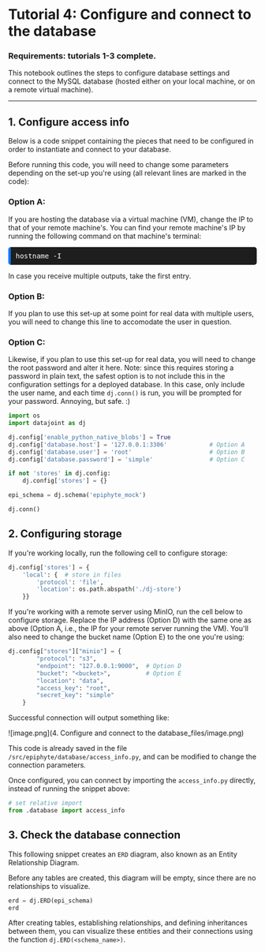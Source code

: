 # Tutorial 4: Configure and connect to the database

### **Requirements:** tutorials 1-3 complete.

This notebook outlines the steps to configure database settings and connect to the MySQL database (hosted either on your local machine, or on a remote virtual machine).

-----------

## 1. Configure access info

Below is a code snippet containing the pieces that need to be configured in order to instantiate and connect to your database. 

Before running this code, you will need to change some parameters depending on the set-up you're using (all relevant lines are marked in the code):

### Option A:

If you are hosting the database via a virtual machine (VM), change the IP to that of your remote machine's. You can find your remote machine's IP by running the following command on that machine's terminal:

<pre style="background-color: #1E1E1E; color: white; padding: 10px; border-radius: 5px; border-left: 5px solid #007bff;">
hostname -I
</pre>

In case you receive multiple outputs, take the first entry. 

### Option B:

If you plan to use this set-up at some point for real data with multiple users, you will need to change this line to accomodate the user in question. 

### Option C:

Likewise, if you plan to use this set-up for real data, you will need to change the root password and alter it here. Note: since this requires storing a password in plain text, the safest option is to not include this in the configuration settings for a deployed database. In this case, only include the user name, and each time `dj.conn()` is run, you will be prompted for your password. Annoying, but safe. :)  


```python
import os
import datajoint as dj

dj.config['enable_python_native_blobs'] = True
dj.config['database.host'] = '127.0.0.1:3306'            # Option A
dj.config['database.user'] = 'root'                      # Option B
dj.config['database.password'] = 'simple'                # Option C

if not 'stores' in dj.config:
    dj.config['stores'] = {}

epi_schema = dj.schema('epiphyte_mock')

dj.conn()
```

## 2. Configuring storage

If you're working locally, run the following cell to configure storage:


```python
dj.config['stores'] = {
    'local': {  # store in files
        'protocol': 'file',
        'location': os.path.abspath('./dj-store')
    }}
```

If you're working with a remote server using MinIO, run the cell below to configure storage. Replace the IP address (Option D) with the same one as above (Option A, i.e., the IP for your remote server running the VM). You'll also need to change the bucket name (Option E) to the one you're using:


```python
dj.config["stores"]["minio"] = {  
        "protocol": "s3",
        "endpoint": "127.0.0.1:9000",  # Option D
        "bucket": "<bucket>",          # Option E
        "location": "data",
        "access_key": "root", 
        "secret_key": "simple" 
    }
```

Successful connection will output something like:

![image.png](4. Configure and connect to the database_files/image.png)

This code is already saved in the file `/src/epiphyte/database/access_info.py`, and can be modified to change the connection parameters. 

Once configured, you can connect by importing the `access_info.py` directly, instead of running the snippet above: 


```python
# set relative import
from .database import access_info 
```

## 3. Check the database connection

This following snippet creates an `ERD` diagram, also known as an Entity Relationship Diagram. 

Before any tables are created, this diagram will be empty, since there are no relationships to visualize. 


```python
erd = dj.ERD(epi_schema)
erd
```

After creating tables, establishing relationships, and defining inheritances between them, you can visualize these entities and their connections using the function `dj.ERD(<schema_name>)`.
